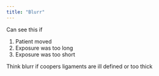 ```yaml
---
title: "Blurr"
---
```

Can see this if 

1. Patient moved
2. Exposure was too long
3. Exposure was too short

Think blurr if coopers ligaments are ill defined or too thick

